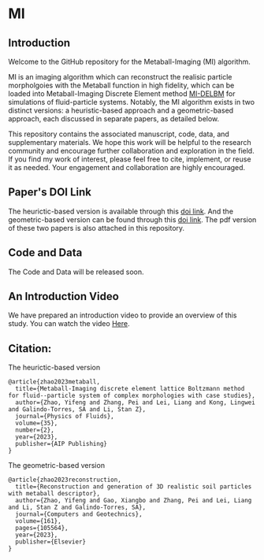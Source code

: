 # MI

## Introduction
Welcome to the GitHub repository for the Metaball-Imaging (MI) algorithm. 

MI is an imaging algorithm which can reconstruct the realisic particle morpholgoies with the Metaball function in high fidelity, which can be loaded into Metaball-Imaging Discrete Element method [MI-DELBM](https://github.com/YifengZhaoo/MI_DELBM) for simulations of fluid-particle systems. Notably, the MI algorithm exists in two distinct versions: a heuristic-based approach and a geometric-based approach, each discussed in separate papers, as detailed below.

This repository contains the associated manuscript, code, data, and supplementary materials. We hope this work will be helpful to the research community and encourage further collaboration and exploration in the field.  If you find my work of interest, please feel free to cite, implement, or reuse it as needed. Your engagement and collaboration are highly encouraged. 

## Paper's DOI Link
The heurictic-based version is available through this [doi link](https://doi.org/10.1063/5.0135834). And the geometric-based version can be found through this [doi link](https://doi.org/10.1016/j.compgeo.2023.105564). The pdf version of these two papers is also attached in this repository.  

## Code and Data
The Code and Data will be released soon. 

## An Introduction Video
We have prepared an introduction video to provide an overview of this study. You can watch the video [Here]().

## Citation:
The heurictic-based version
```
@article{zhao2023metaball,
  title={Metaball-Imaging discrete element lattice Boltzmann method for fluid--particle system of complex morphologies with case studies},
  author={Zhao, Yifeng and Zhang, Pei and Lei, Liang and Kong, Lingwei and Galindo-Torres, SA and Li, Stan Z},
  journal={Physics of Fluids},
  volume={35},
  number={2},
  year={2023},
  publisher={AIP Publishing}
}
```

The geometric-based version
```
@article{zhao2023reconstruction,
  title={Reconstruction and generation of 3D realistic soil particles with metaball descriptor},
  author={Zhao, Yifeng and Gao, Xiangbo and Zhang, Pei and Lei, Liang and Li, Stan Z and Galindo-Torres, SA},
  journal={Computers and Geotechnics},
  volume={161},
  pages={105564},
  year={2023},
  publisher={Elsevier}
}
```
